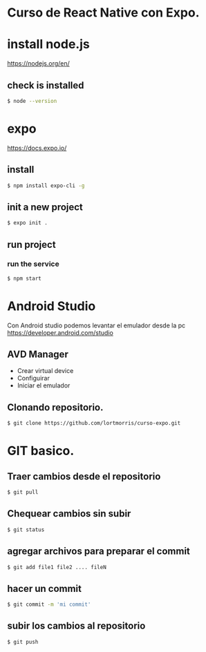 # Curso de React Native con Expo.

# install node.js

https://nodejs.org/en/

## check is installed

```bash
$ node --version
```

# expo
https://docs.expo.io/

## install
```bash
$ npm install expo-cli -g
```

## init a new project
```bash
$ expo init .
```

## run project
### run the service
```bash
$ npm start
```

# Android Studio

Con Android studio podemos levantar el emulador desde la pc
https://developer.android.com/studio

## AVD Manager
- Crear virtual device
- Configuirar
- Iniciar el emulador


## Clonando repositorio.

```bash
$ git clone https://github.com/lortmorris/curso-expo.git
```

# GIT basico.

## Traer cambios desde el repositorio

```bash
$ git pull
```

## Chequear cambios sin subir

```bash
$ git status
```

## agregar archivos para preparar el commit
```bash
$ git add file1 file2 .... fileN
```

## hacer un commit
```bash
$ git commit -m 'mi commit'
```

## subir los cambios al repositorio
```bash
$ git push
```
